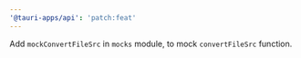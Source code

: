 ```yaml
---
'@tauri-apps/api': 'patch:feat'
---
```


Add `mockConvertFileSrc` in `mocks` module, to mock `convertFileSrc` function.
